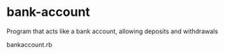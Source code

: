 # bank-account

Program that acts like a bank account, allowing deposits and withdrawals

bankaccount.rb
